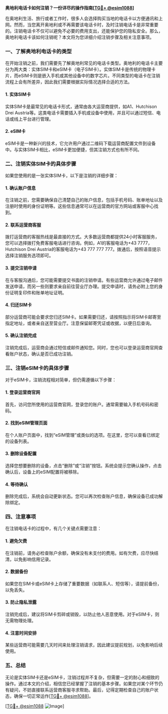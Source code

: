 **奥地利电话卡如何注销？一份详尽的操作指南[[TG💪+ @esim1088](https://t.me/s/esim1088)]**

在奥地利生活、旅行或者工作时，很多人会选择购买当地的电话卡以方便通讯和上网。然而，当您离开奥地利或不再需要该电话卡时，及时注销电话卡是非常重要的。注销电话卡不仅可以避免不必要的费用支出，还能保护您的隐私安全。那么，奥地利电话卡该如何注销呢？本文将为您详细介绍注销步骤及相关注意事项。

### **一、了解奥地利电话卡的类型**

在开始注销之前，我们需要先了解奥地利常见的电话卡类型。奥地利的电话卡主要分为两大类：实体SIM卡和eSIM卡（电子SIM卡）。实体SIM卡是传统的物理卡片，而eSIM卡则是嵌入手机或其他设备中的数字芯片。不同类型的电话卡在注销流程上会有所差异，因此我们需要根据实际情况选择合适的方法。

#### **1. 实体SIM卡**
实体SIM卡是最常见的电话卡形式，通常由各大运营商提供，如A1、Hutchison Drei Austria等。这类电话卡需要插入手机或设备中使用，并且可以通过短信、电话或线上平台进行管理。

#### **2. eSIM卡**
eSIM卡是一种新兴的技术，它允许用户通过二维码下载运营商配置文件到设备中。与实体SIM卡相比，eSIM卡更加便捷，但其注销方式也有所不同。

### **二、注销实体SIM卡的具体步骤**

如果您使用的是一张实体SIM卡，以下是注销的详细步骤：

#### **1. 确认账户信息**
在注销之前，您需要确保自己清楚自己的账户信息，包括手机号码、账单地址以及注册时使用的身份证明等。这些信息通常可以在运营商的官方网站或客服中心找到。

#### **2. 联系运营商客服**
拨打运营商的客服热线是最直接的方式。大多数运营商都提供24小时客服服务，您可以选择拨打免费客服电话进行咨询。例如，A1的客服电话为+43 7777，Hutchison Drei Austria的客服电话为+43 777 777 777。拨通后，按照语音提示选择注销服务选项即可。

#### **3. 提交注销申请**
在与客服沟通后，您可能需要提交书面的注销申请。有些运营商允许通过电子邮件发送申请，而另一些则要求亲自前往营业厅办理。提交申请时，请务必附上您的身份证明复印件和账单地址证明。

#### **4. 归还SIM卡**
部分运营商可能会要求您归还SIM卡。如果需要归还，请按照指示将SIM卡邮寄至指定地址，或者亲自送至营业厅。注意保留邮寄凭证或收据，以便日后查询。

#### **5. 确认注销完成**
注销完成后，运营商会通过短信或邮件通知您。同时，您也可以登录运营商官网查看账户状态，确认是否已成功注销。

### **三、注销eSIM卡的具体步骤**

对于eSIM卡，注销流程相对简单，但仍需遵循以下步骤：

#### **1. 登录运营商官网**
首先，访问您所使用的运营商官网，登录您的账户。通常需要输入手机号码和密码。

#### **2. 找到eSIM管理页面**
在个人账户页面中，找到“eSIM管理”或类似的选项。在这里，您可以查看已绑定的设备列表。

#### **3. 删除设备配置**
选择您想要删除的设备，点击“删除”或“注销”按钮。系统会提示您确认操作，点击确认后，设备上的eSIM配置将被移除。

#### **4. 等待确认**
删除完成后，系统会自动更新状态。您可以再次检查账户信息，确保设备已成功解除绑定。

### **四、注意事项**

在注销电话卡的过程中，有几个关键点需要注意：

#### **1. 避免欠费**
在注销前，请务必检查账户余额，确保没有未支付的费用。如有欠费，应尽快结清，以免影响信用记录。

#### **2. 数据备份**
如果您在SIM卡或eSIM卡上存储了重要数据（如联系人、短信等），请提前备份，以免丢失。

#### **3. 防止隐私泄露**
注销完成后，建议将SIM卡剪碎或销毁，以防止他人恶意使用。对于eSIM卡，则无需物理处理。

#### **4. 注意时间安排**
某些运营商可能需要几天时间来处理注销请求，因此建议提前规划，以免影响后续使用。

### **五、总结**

无论是实体SIM卡还是eSIM卡，注销过程并不复杂，但需要一定的耐心和细致的操作。通过本文的介绍，相信您已经掌握了注销的基本步骤。如果您对某个环节仍有疑问，不妨直接联系运营商客服寻求帮助。最后，记得定期检查自己的账户状态，确保一切正常运作[[TG💪+ @esim1088](https://t.me/s/esim1088)]。

[[TG💪+ @esim1088](https://t.me/s/esim1088) ![Image](https://i.postimg.cc/4NQfJmqS/Snipaste-2025-05-13-00-14-12.png)]